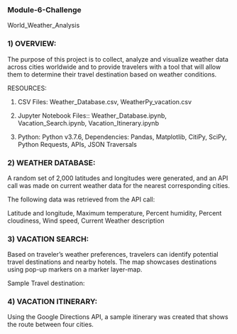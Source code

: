 ### Module-6-Challenge
World_Weather_Analysis

### 1) OVERVIEW:
The purpose of this project is to collect, analyze and visualize weather data across cities worldwide and to provide travelers with a tool that will allow them to determine their travel destination based on weather conditions.

RESOURCES: 

1. CSV Files: Weather_Database.csv, WeatherPy_vacation.csv

2. Jupyter Notebook Files:: Weather_Database.ipynb, Vacation_Search.ipynb, Vacation_Itinerary.ipynb

3. Python: Python v3.7.6, Dependencies: Pandas, Matplotlib, CitiPy, SciPy, Python Requests, APIs, JSON Traversals

### 2) WEATHER DATABASE:
A random set of 2,000 latitudes and longitudes were generated, and an API call was made on current weather data for the nearest corresponding cities.

The following data was retrieved from the API call:

  Latitude and longitude,
  Maximum temperature,
  Percent humidity,
  Percent cloudiness,
  Wind speed,
  Current Weather description

### 3) VACATION SEARCH:
Based on traveler’s weather preferences, travelers can identify potential travel destinations and nearby hotels. The map showcases destinations using pop-up markers on a marker layer-map.

Sample Travel destination:


### 4) VACATION ITINERARY:
Using the Google Directions API, a sample itinerary was created that shows the route between four cities.


